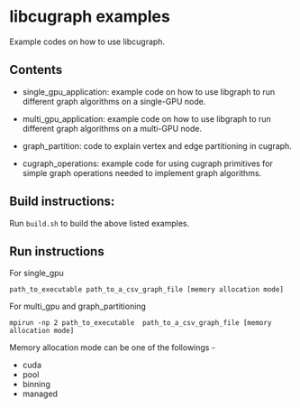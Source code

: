 # libcugraph examples

Example codes on how to use libcugraph.

## Contents

- single_gpu_application: example code on how to use libgraph to run different graph algorithms on a single-GPU node.

- multi_gpu_application: example code on how to use libgraph to run different graph algorithms on a multi-GPU node.

-  graph_partition: code to explain vertex and edge partitioning in cugraph.

-  cugraph_operations: example code for using cugraph primitives for simple graph operations needed to implement graph algorithms. 

## Build instructions:

Run `build.sh` to build the above listed examples.

## Run instructions

For single_gpu

`path_to_executable path_to_a_csv_graph_file [memory allocation mode]`

For multi_gpu and graph_partitioning

`mpirun -np 2 path_to_executable  path_to_a_csv_graph_file [memory allocation mode]`

Memory allocation mode can be one of the followings -

- cuda
- pool
- binning
- managed